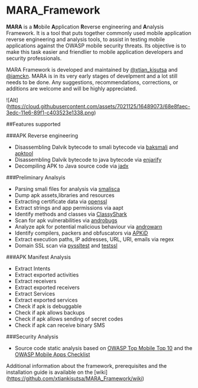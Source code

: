 # MARA_Framework
**MARA** is a **M**obile **A**pplication **R**everse engineering and **A**nalysis Framework. It is a tool that puts together commonly used mobile application reverse engineering and analysis tools, to assist in testing mobile applications against the OWASP mobile security threats. Its objective is to make this task easier and friendlier to mobile application developers and security professionals.

MARA Framework is developed and maintained by [@xtian_kisutsa](https://twitter.com/xtian_kisutsa) and [@iamckn](https://twitter.com/iamckn). MARA is in its very early stages of develpment and a lot still needs to be done. Any suggestions, recommendations, corrections, or additions are welcome and will be highly appreciated. 

![Alt] (https://cloud.githubusercontent.com/assets/7021125/16489073/68e8faec-3edc-11e6-89f1-c403523e1338.png)

##Features supported

###APK Reverse engineering
* Disassembling Dalvik bytecode to smali bytecode via [baksmali](https://bitbucket.org/JesusFreke/smali/downloads) and [apktool](https://ibotpeaches.github.io/Apktool/install/)
* Disassembling Dalvik bytecode to java bytecode via [enjarify](https://github.com/google/enjarify)
* Decompiling APK to Java source code via [jadx](https://github.com/skylot/jadx) 

###Preliminary Analsyis
* Parsing smali files for analysis via [smalisca](https://github.com/dorneanu/smalisca) 
* Dump apk assets,libraries and resources
* Extracting certificate data via [openssl](https://github.com/openssl/openssl)
* Extract strings and app permissions via aapt
* Identify methods and classes via [ClassyShark](https://github.com/google/android-classyshark)
* Scan for apk vulnerabilities via [androbugs](https://github.com/AndroBugs/AndroBugs_Framework)
* Analyze apk for potential malicious behaviour via [androwarn](https://github.com/maaaaz/androwarn)
* Identify compilers, packers and obfuscators via [APKiD](https://github.com/rednaga/APKiD)
* Extract execution paths, IP addresses, URL, URI, emails via regex
* Domain SSL scan via [pyssltest](https://github.com/moheshmohan/pyssltest) and [testssl](https://github.com/drwetter/testssl.sh) 

###APK Manifest Analysis
* Extract Intents
* Extract exported activities
* Extract receivers
* Extract exported receivers
* Extract Services
* Extract exported services
* Check if apk is debuggable
* Check if apk allows backups
* Check if apk allows sending of secret codes
* Check if apk can receive binary SMS

###Security Analysis
* Source code static analysis based on [OWASP Top Mobile Top 10](https://www.owasp.org/index.php/Mobile_Top_10_2016-Top_10) and the [OWASP Mobile Apps Checklist](https://drive.google.com/file/d/0BxOPagp1jPHWYmg3Y3BfLVhMcmc/view)

Additional information about the framework, prerequisites and the installation guide is available on the [wiki] (https://github.com/xtiankisutsa/MARA_Framework/wiki)



